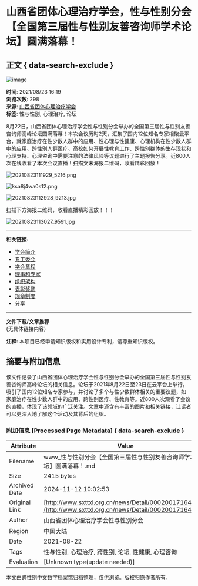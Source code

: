 # 山西省团体心理治疗学会，性与性别分会【全国第三届性与性别友善咨询师学术论坛】圆满落幕！

## 正文 { data-search-exclude }


![image](https://www.sxttxl.org.cn/upload/2023-03-18/95ecb554-ce4b-4635-b963-d232299ce91c.jpg)

**时间**: 2021/08/23 16:19  
**浏览次数**: 298  
**来源**: [山西省团体心理治疗学会](http://www.sxttxl.org.cn/news/menu/?tp=2&tp2=0&page=1)  
**标签**: 性与性别, 心理治疗, 论坛  

8月22日，山西省团体心理治疗学会性与性别分会举办的全国第三届性与性别友善咨询师高峰论坛圆满落幕！本次会议历时2天，汇集了国内12位知名专家相聚云平台，就家庭治疗在性少数人群中的应用、性心理与性健康、心理机构在性少数人群中的应用、跨性别人群医疗、高校如何开展性教育工作、跨性别群体的生存现状和心理支持、心理咨询中需要注意的法律风险等议题进行了主题报告分享。近800人次在线收看了本次会议直播！扫描文末海报二维码，收看精彩回放！

![20210823111929_5216.png](https://www.sxttxl.org.cn/assets/global/plugins/UEditor/asp/upload/image/20210823/16297066849193159.png)

![ksa8j4wa0s12.png](https://www.sxttxl.org.cn/assets/global/plugins/UEditor/asp/upload/image/20210823/16297067176298124.png)

![20210823112928_9213.jpg](https://www.sxttxl.org.cn/assets/global/plugins/UEditor/asp/upload/image/20210823/16297067711756238.jpg)

扫描下方海报二维码，收看直播精彩回放！！！

![20210823113027_9591.jpg](https://www.sxttxl.org.cn/assets/global/plugins/UEditor/asp/upload/image/20210823/16297068362054654.jpg)

--- 

**相关链接**: 
- [学会简介](http://www.sxttxl.org.cn/news/menu/?tp=2&tp2=14&page=1)
- [专工委会](http://www.sxttxl.org.cn/news/menu/?tp=2&tp2=17&page=1)
- [学会章程](http://www.sxttxl.org.cn/news/menu/?tp=2&tp2=112&page=1)
- [理事和专家](http://www.sxttxl.org.cn/news/menu/?tp=2&tp2=11&page=1)
- [组织架构](http://www.sxttxl.org.cn/news/menu/?tp=2&tp2=80&page=1)
- [表彰奖励](http://www.sxttxl.org.cn/news/menu/?tp=2&tp2=107&page=1)
- [规章制度](http://www.sxttxl.org.cn/news/menu/?tp=2&tp2=34&page=1)
- [分享](http://www.sxttxl.org.cn/news/Share/00020017164.html)

--- 

**文件下载/文章推荐**  
(无具体链接内容)

**注释**: 本项目已经申请知识版权和实用设计专利，请尊重知识版权。

## 摘要与附加信息

<!-- tcd_abstract -->
该文件记录了山西省团体心理治疗学会性与性别分会举办的全国第三届性与性别友善咨询师高峰论坛的相关信息。论坛于2021年8月22日至23日在云平台上举行，吸引了国内12位知名专家参与，并讨论了多个与性少数群体相关的重要议题，如家庭治疗在性少数人群中的应用、跨性别医疗、性教育等。近800人次观看了会议的直播，体现了该领域的广泛关注。文章中还含有丰富的图片和相关链接，让读者可以更深入地了解这个活动及其背后的组织。
<!-- tcd_abstract_end -->

### 附加信息 [Processed Page Metadata] { data-search-exclude }

| Attribute       | Value                                  |
|-----------------|----------------------------------------|
| Filename        | www_性与性别分会【全国第三届性与性别友善咨询师学术论坛】圆满落幕！.md                             |
| Size            | 2415 bytes                           |
| Archived Date   | 2024-11-12 10:02:53                             |
| Original Link   | [http://www.sxttxl.org.cn/news/Detail/00020017164.html](http://www.sxttxl.org.cn/news/Detail/00020017164.html)                       |
| Author          | 山西省团体心理治疗学会性与性别分会                               |
| Region          | 中国大陆                               |
| Date            | 2021-08-22                                 |
| Tags            | 性与性别, 心理治疗, 跨性别, 论坛, 性健康, 心理咨询                                 |
| Evaluation            | [Unknown type(update needed)]                                 |
<!-- tcd_table_end -->

本文由跨性别中文数字档案馆归档整理，仅供浏览。版权归原作者所有。
